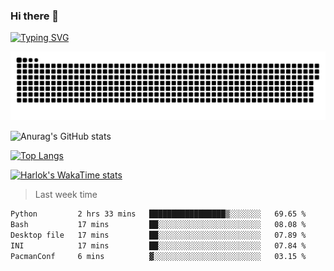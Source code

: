 ### Hi there 👋

<!--
**wray-le/wray-lee* is a ✨ _special_ ✨ repository because its `README.md` (this file) appears on your GitHub profile.

Here are some ideas to get you started:

- 🔭 I’m currently working on ...
- 🌱 I’m currently learning ...
- 👯 I’m looking to collaborate on ...
- 🤔 I’m looking for help with ...
- 💬 Ask me about ...
- 📫 How to reach me: ...
- 😄 Pronouns: ...
- ⚡ Fun fact: ...
-->
[![Typing SVG](https://readme-typing-svg.herokuapp.com?color=91BEF0&vCenter=true&lines=This+is+Wray's+profile;A+noob+developer)](https://git.io/typing-svg)

<p align="center"><a href=#><img src="image/contributions.svg"></a></p>  

![Anurag's GitHub stats](https://github-readme-stats.vercel.app/api?username=wray-lee&show_icons=true&theme=tokyonight)


[![Top Langs](https://github-readme-stats.vercel.app/api/top-langs/?username=wray-lee&exclude_repo=wray-lee.github.io,wray-lee&layout=donut)](https://github.com/anuraghazra/github-readme-stats)


[![Harlok's WakaTime stats](https://github-readme-stats.vercel.app/api/wakatime?username=wray)](https://github.com/anuraghazra/github-readme-stats)

> Last week time

<!--START_SECTION:waka-->

```txt
Python         2 hrs 33 mins   █████████████████▒░░░░░░░   69.65 %
Bash           17 mins         ██░░░░░░░░░░░░░░░░░░░░░░░   08.08 %
Desktop file   17 mins         ██░░░░░░░░░░░░░░░░░░░░░░░   07.89 %
INI            17 mins         ██░░░░░░░░░░░░░░░░░░░░░░░   07.84 %
PacmanConf     6 mins          ▓░░░░░░░░░░░░░░░░░░░░░░░░   03.15 %
```

<!--END_SECTION:waka-->
